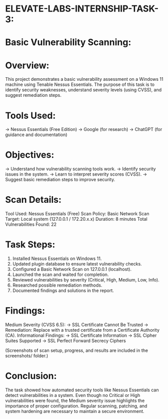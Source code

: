 # ELEVATE-LABS-INTERNSHIP-TASK-3:
# Basic Vulnerability Scanning:

# Overview:
This project demonstrates a basic vulnerability assessment on a Windows 11 machine using Tenable Nessus Essentials. The purpose of this task is to identify security weaknesses, understand severity levels (using CVSS), and suggest remediation steps.

# Tools Used:
-> Nessus Essentials (Free Edition)
-> Google (for research)
-> ChatGPT (for guidance and documentation)

# Objectives:
-> Understand how vulnerability scanning tools work.
-> Identify security issues in the system.
-> Learn to interpret severity scores (CVSS).
-> Suggest basic remediation steps to improve security.

# Scan Details:
Tool Used: Nessus Essentials (Free)
Scan Policy: Basic Network Scan
Target: Local system (127.0.0.1 / 172.20.x.x)
Duration: 8 minutes
Total Vulnerabilities Found: 22

# Task Steps:
1. Installed Nessus Essentials on Windows 11.
2. Updated plugin database to ensure latest vulnerability checks.
3. Configured a Basic Network Scan on 127.0.0.1 (localhost).
4. Launched the scan and waited for completion.
5. Reviewed vulnerabilities by severity (Critical, High, Medium, Low, Info).
6. Researched possible remediation methods.
7. Documented findings and solutions in the report.

# Findings: 
Medium Severity (CVSS 6.5):
   -> SSL Certificate Cannot Be Trusted
   -> Remediation: Replace with a trusted certificate from a Certificate Authority (CA).
Informational Findings:
   -> SSL Certificate Information
   -> SSL Cipher Suites Supported
   -> SSL Perfect Forward Secrecy Ciphers

(Screenshots of scan setup, progress, and results are included in the screenshots/ folder.)

# Conclusion:
The task showed how automated security tools like Nessus Essentials can detect vulnerabilities in a system. Even though no Critical or High vulnerabilities were found, the Medium severity issue highlights the importance of proper configuration. Regular scanning, patching, and system hardening are necessary to maintain a secure environment.

